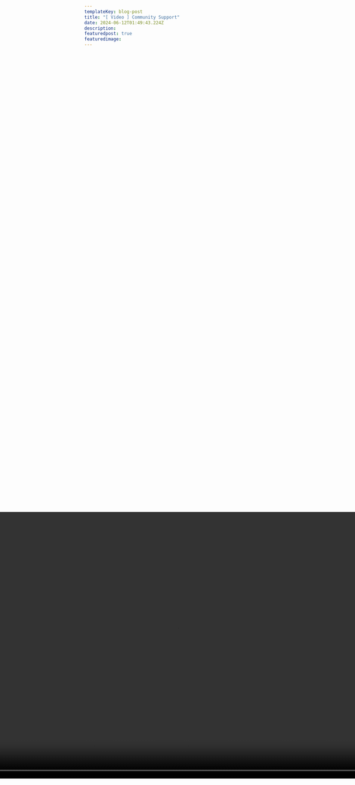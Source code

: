 ```yaml
---
templateKey: blog-post
title: "[ Video ] Community Support"
date: 2024-06-12T01:49:43.224Z
description: 
featuredpost: true
featuredimage: 
---
```

<!--StartFragment-->

<div style="display: flex; justify-content: center; align-items: center; height: 80vh;">
  <video width="1280" height="720" controls autoplay>
    <source src="../../../static/img/Community Support.mp4" type="video/mp4">
    Your browser does not support the video tag.
  </video>
</div>


<!--EndFragment-->